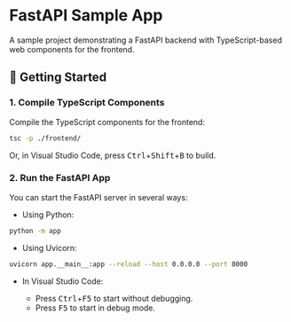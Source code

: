 # FastAPI Sample App

A sample project demonstrating a FastAPI backend with TypeScript-based web components for the frontend.

## 🚀 Getting Started

### 1. Compile TypeScript Components

Compile the TypeScript components for the frontend:

```bash
tsc -p ./frontend/
```

Or, in Visual Studio Code, press <kbd>Ctrl</kbd>+<kbd>Shift</kbd>+<kbd>B</kbd> to build.

### 2. Run the FastAPI App

You can start the FastAPI server in several ways:

- Using Python:

```bash
python -m app
```

- Using Uvicorn:

```bash
uvicorn app.__main__:app --reload --host 0.0.0.0 --port 8000
```

- In Visual Studio Code:

    - Press <kbd>Ctrl</kbd>+<kbd>F5</kbd> to start without debugging.
    - Press <kbd>F5</kbd> to start in debug mode.
